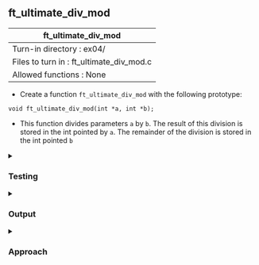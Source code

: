 ## ft_ultimate_div_mod

|               ft_ultimate_div_mod        |
|---------------------------------|
| Turn-in directory : ex04/       |
| Files to turn in : ft_ultimate_div_mod.c |
| Allowed functions : None       |

- Create a function <code>ft_ultimate_div_mod</code> with the following prototype:
```
void ft_ultimate_div_mod(int *a, int *b);
```
- This function divides parameters <code>a</code> by <code>b</code>. The result of this division is stored in the
int pointed by <code>a</code>. The remainder of the division is stored in the int pointed <code>b</code>

<details>
<summary><h3>Testing</h3></summary>

<pre><code>#include &ltstdio.h&gt
int	main(void)
{
	int	a;
	int	b;

	a = 10;
	b = 3;
	printf("Before: a = %d, b = %d\n", a, b);
	ft_ultimate_div_mod(&a, &b);
	printf("After:  a = %d, b = %d\n", a, b);
	return (0);
} </pre></code>

See [testing file](main.c)

</details>

<details>
<summary><h3>Output</h3></summary>

<pre><code>Before: a = 10, b = 3
After:  a = 3, b = 1</code></pre>

</details>

<details>
<summary><h3>Approach</h3></summary>

This <a href=ft_ultimate_div_mod.c>exercise</a> is very similar to <a href=../03_ft_div_mod>ft_div_mod</a>, except that the results of division and modulus 'returned' into the values of <code>a</code> and <code>b</code>. 

But before you get carried away, remember that the code is executed sequentially. If we were to execute the following code, we would return the result of <code>a</code> divided by <code>b</code> in <code>a</code> but we would no longer be using the original value of <code>a</code> for the modulus operation:

<pre><code>void	ft_ultimate_div_mod(int *a, int *b)
{
	if (*b != 0)
	{
		*a = *a / *b;
		*b = *a % *b ;
	}
}</code></pre>

We'll need a temporary variable to retain the original value of <code>a</code>. Specifically, <code>temp_a</code> will store the original value of <code>a</code> and this value will be retrieved for the modulus operation:

<pre><code>void	ft_ultimate_div_mod(int *a, int *b)
{
	int	temp_a;

	if (*b != 0)
	{
		temp_a = *a;
		*a = *a / *b;
		*b = temp_a % *b;
	}
}</code></pre>

</details>

